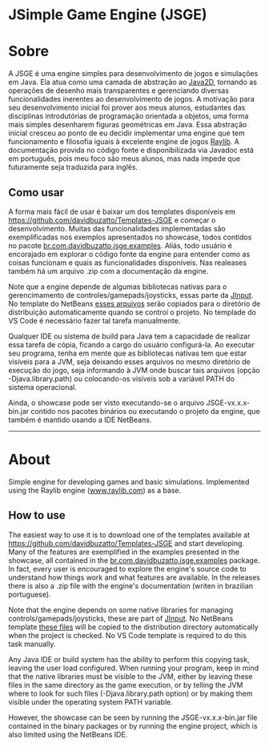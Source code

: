 # JSimple Game Engine (JSGE)


# Sobre
A JSGE é uma engine simples para desenvolvimento de jogos e simulações em Java. Ela atua como uma camada de abstração ao [Java2D](https://docs.oracle.com/javase/tutorial/2d/index.html), tornando as operações de desenho mais transparentes e gerenciando diversas funcionalidades inerentes ao desenvolvimento de jogos. A motivação para seu desenvolvimento inicial foi prover aos meus alunos, estudantes das disciplinas introdutórias de programação orientada a objetos, uma forma mais simples desenharem figuras geométricas em Java. Essa abstração inicial cresceu ao ponto de eu decidir implementar uma engine que tem funcionamento e filosofia iguais à excelente engine de jogos [Raylib](www.raylib.com). A documentação provida no código fonte e disponibilizada via Javadoc está em português, pois meu foco são meus alunos, mas nada impede que futuramente seja traduzida para inglês.


## Como usar
A forma mais fácil de usar é baixar um dos templates disponíveis em https://github.com/davidbuzatto/Templates-JSGE e começar o desenvolvimento. Muitas das funcionalidades implementadas são exemplificadas nos exemplos apresentados no showcase, todos contidos no pacote [br.com.davidbuzatto.jsge.examples](https://github.com/davidbuzatto/JSGE/tree/master/src/br/com/davidbuzatto/jsge/examples). Aliás, todo usuário é encorajado em explorar o código fonte da engine para entender como as coisas funcionam e quais as funcionalidades disponíveis. Nas realeases também há um arquivo .zip com a documentação da engine.

Note que a engine depende de algumas bibliotecas nativas para o gerencimamento de controles/gamepads/joysticks, essas parte da [JInput](https://jinput.github.io/jinput/). No template do NetBeans [esses arquivos](https://github.com/davidbuzatto/JSGE/tree/master/lib/jinput-2.0.10-natives-all) serão copiados para o diretório de distribuição automaticamente quando se controi o projeto. No templade do VS Code é necessário fazer tal tarefa manualmente.

Qualquer IDE ou sistema de build para Java tem a capacidade de realizar essa tarefa de cópia, ficando a cargo do usuário configurá-la. Ao executar seu programa, tenha em mente que as bibliotecas nativas tem que estar visíveis para a JVM, seja deixando esses arquivos no mesmo diretório de execução do jogo, seja informando à JVM onde buscar tais arquivos (opção -Djava.library.path) ou colocando-os visíveis sob a variável PATH do sistema operacional.

Ainda, o showcase pode ser visto executando-se o arquivo JSGE-vx.x.x-bin.jar contido nos pacotes binários ou executando o projeto da engine, que também é mantido usando a IDE NetBeans.

---

# About
Simple engine for developing games and basic simulations. Implemented using the Raylib engine (www.raylib.com) as a base.


## How to use
The easiest way to use it is to download one of the templates available at https://github.com/davidbuzatto/Templates-JSGE and start developing. Many of the features are exemplified in the examples presented in the showcase, all contained in the [br.com.davidbuzatto.jsge.examples](https://github.com/davidbuzatto/JSGE/tree/master/src/br/com/davidbuzatto/jsge/exemplos) package. In fact, every user is encouraged to explore the engine's source code to understand how things work and what features are available. In the releases there is also a .zip file with the engine's documentation (writen in brazilian portuguese).

Note that the engine depends on some native libraries for managing controls/gamepads/joysticks, these are part of [JInput](https://jinput.github.io/jinput/). No NetBeans template [these files](https://github.com/davidbuzatto/JSGE/tree/master/lib/jinput-2.0.10-natives-all) will be copied to the distribution directory automatically when the project is checked. No VS Code template is required to do this task manually.

Any Java IDE or build system has the ability to perform this copying task, leaving the user load configured. When running your program, keep in mind that the native libraries must be visible to the JVM, either by leaving these files in the same directory as the game execution, or by telling the JVM where to look for such files (-Djava.library.path option) or by making them visible under the operating system PATH variable.

However, the showcase can be seen by running the JSGE-vx.x.x-bin.jar file contained in the binary packages or by running the engine project, which is also limited using the NetBeans IDE.
